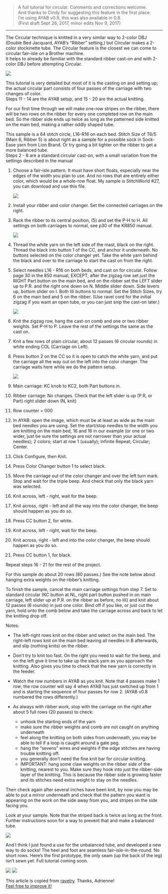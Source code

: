 
> A full tutorial for circular. Comments and corrections welcome.  
> And thanks to Cindy for suggesting this feature in the first place.  
> I’m using AYAB v0.9, this was also available in 0.8.  
> (First draft Sept 26, 2017, minor edits Nov 9, 2017)

* * *

The Circular technique is knitted in a very similar way to 2-color DBJ
(Double Bed Jacquard, AYAB’s “Ribber” setting,) but Circular makes a 2-color
stockinette tube. The Circular feature is the closest we can come to circular
fair-isle on a Brother machine.  
It helps to already be familiar with the standard ribber cast-on and with
2-color DBJ before attempting Circular.

![ ](img/circular_knitting/DSCF9656crop.jpg)

This tutorial is very detailed but most of it is the casting on and setting up;
the actual circular part consists of four passes of the carriage with two
changes of color.  
Steps 11 - 14 are the AYAB setup, and 15 - 20 are the actual knitting.

For our first time through we will make one-row stripes on the ribber, there
will be two rows on the ribber for every one completed row on the main bed. So
the ribber side ends up twice as long as the patterned side knitted on the main
bed, making a rather oddly shaped tube.

This sample is a 64 stitch circle, L16-R16 on each bed. Stitch Size of T6/5
(Main 6, Ribber 5) is about right as a sample for a possible sock in Sock-Ease
yarn from Lion Brand. Or try going a bit tighter on the ribber to get a more
balanced tube.  
Steps 2 - 6 are a standard circular cast-on, with a small
variation from the settings described in the manual

1. Choose a fair-isle pattern. It must have short floats, especially near the edges of the width you plan to use. And no rows that are entirely either color, which would be a whole-row float. My sample is StitchWorld #27, you can download and use this file.

    ![ ](img/circular_knitting/Stitchworld_27_80x16.png)

2. Install your ribber and color changer. Set the connected carriages on the right.

3. Rack the ribber to its central position, (5) and set the P-H to H. All
  settings on both carriages to normal, see p30 of the KR850 manual.

    ![ ](img/circular_knitting/KR850_page_30.png)

4. Thread the white yarn on the left side of the mast, black on the right.
  Thread the black into button 1 of the CC, and anchor it underneath. No
  buttons selected on the color changer yet. Take the white yarn behind the
  black and over to the carriage to start the cast on from the right.

5. Select needles L16 - R16 on both beds, and cast on for circular. Follow
  page 30 in the 850 manual, EXCEPT, after the zigzag row set just the RIGHT
  Part button on the main bed, and on the ribber set the LEFT slider up to P.R.
  and the right one down on N. Middle slider down. Side levers up, bottom slider
  on I. Both lili buttons to normal. Set the Stitch Sizes, try 6 on the main
  bed and 5 on the ribber. (Use ravel cord for the initial zigzag if you want an
  open tube, or you can just snip the cast-on later.)

    ![ ](img/circular_knitting/KR850_page_31a.png)

6. Knit the zigzag row, hang the cast-on comb and one or two ribber weights.
  Set P-H to P. Leave the rest of the settings the same as the cast on.

7. Knit a few rows of plain circular, about 12 passes (6 circular rounds) in
  white ending COL (Carriage on Left).

8. Press button 2 on the CC so it is open to catch the white yarn, and put the
  carriage all the way out on the left into the color changer. The carriage
  waits here while we do the pattern setup.
  
    ![ ](img/circular_knitting/KR850_page_31c.png)

9. Main carriage: KC knob to KC2, both Part buttons in.

10. Ribber carriage: No changes. Check that the left slider is up (P.R, or Part)
    right slider down (N, knit)

11. Row counter = 000

12. In AYAB: open the image, which must be at least as wide as the main bed
    needles you are using. Set the start/stop needles to the width you are
    knitting on the main bed, 16 and 16 in our example (or one or two wider,
    just be sure the settings are not narrower than your actual needles);
    2 colors; start at row 1 (usually); Infinite Repeat; Circular; Center.

13. Click Configure, then Knit.

14. Press Color Changer button 1 to select black.

15. Move the carriage out of the color changer and over the left turn mark. Stop
    and wait for the triple beep. And check that only the black yarn was selected.

16. Knit across, left - right, wait for the beep.

17. Knit across, right - left and all the way into the color changer, the beep
    should happen as you do so.

18. Press CC button 2, for white.

19. Knit across, left - right, wait for the beep.

20. Knit across, right - left and into the color changer, the beep should happen
    as you do so.

21. Press CC button 1, for black.

Repeat steps 16 - 21 for the rest of the project.

For this sample do about 20 rows (80 passes.) See the note below about hanging
extra weights on the ribber’s knitting.

To finish the sample, cancel the main carriage settings from step 7. Set to
standard circular (KC button at NL, right part button pushed in on main
carriage, left slider up at P.R. on the ribber as before, no lili) and knit
about 12 passes (6 rounds) in just one color. Bind off if you like, or just cut
the yarn, hold onto the comb below and take the carriage across and back to let
the knitting drop off.

Notes:

- The left-right rows knit on the ribber and select on the main bed. The
  right-left rows knit on the main bed leaving all needles in B afterwards, and
  slip (nothing knits) on the ribber.

- Don’t try to knit too fast. On the right you need to wait for the beep, and on
  the left give it time to take up the slack yarn as you approach the knitting.
  Also gives you time to check that the new yarn is correctly in the feeder.

- Watch the row numbers in AYAB as you knit. Note that 4 passes make 1 row; the
  row counter will say 4 when AYAB has just switched up from 1 and is starting
  the sequence of four passes for row 2. (AYAB v0.8 numbered the rows
  differently.)

- As always with ribber work, stop with the carriage on the right after about 5
  full rows (20 passes) to check:

    - unhook the starting ends of the yarn
    - make sure the ribber weights and comb are not caught on anything underneath
    - feel along the knitting on both sides from underneath, you may be able to
      tell if a loop is caught around a gate peg.
    - hang the “sevens” wires and weights if the edge stitches are having trouble
      knitting off.
    - you generally don’t need the fine knit bar for circular knitting.
    - IMPORTANT: hang some claw weights on the ribber side of the knitting,
      nearest to you. Make sure they hook into just the ribber-side layer of the
      knitting. This is because the ribber side is growing faster and its stitches
      need extra weight to stay on the needles.

Then check again after several inches have been knit, by now you may be able to
put a mirror underneath and check that the pattern you want is appearing on the
work on the side away from you, and stripes on the side facing you.

Look at your sample. Note that the striped back is twice as long as the front.
Further instructions soon for a way to prevent that and make a balanced tube.

![ ](img/circular_knitting/DSCF9654.JPG)

And I think I just found a use for the unbalanced tube, and developed a new way
to do socks! The heel and foot are seamless fair-isle-in-the-round. No short
rows. Here’s the first prototype, the only seam (up the back of the leg) isn’t
sewn yet. Full tutorial coming soon.

![ ](img/circular_knitting/DSCF9646.JPG)
![ ](img/circular_knitting/DSCF9643.JPG)

This article is copied from [ravelry](https://www.ravelry.com/discuss/ayab/3346844/#12).
Thanks, Adrienne!  
[Feel free to improve it!](https://github.com/AllYarnsAreBeautiful/ayab-manual)